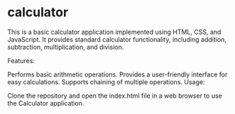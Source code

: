 # calculator
This is a basic calculator application implemented using HTML, CSS, and JavaScript. It provides standard calculator functionality, including addition, subtraction, multiplication, and division.

Features:

Performs basic arithmetic operations.
Provides a user-friendly interface for easy calculations.
Supports chaining of multiple operations.
Usage:

Clone the repository and open the index.html file in a web browser to use the Calculator application.
